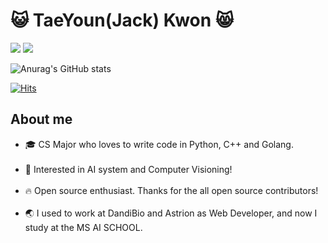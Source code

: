 <h1>😺 TaeYoun(Jack) Kwon 😸</h1>
<div>
 
<img src="https://img.shields.io/badge/github-black?style=flat&logo=github&logoColor=white"/>
<a href="https://velog.io/@seondal"><img src="https://img.shields.io/badge/Linkedin-black?style=flat-square&logo=linkedin&logoColor=white"/></a>
</div>

![Anurag's GitHub stats](https://github-readme-stats.vercel.app/api?username=kweont0211&theme=dark&show_icons=true)

 [![Hits](https://hits.seeyoufarm.com/api/count/incr/badge.svg?url=https%3A%2F%2Fgithub.com%2Fkweont0211%2Fhit-counter&count_bg=%23000000&title_bg=%23555555&icon=&icon_color=%234A7DB6&title=hits&edge_flat=false)](https://hits.seeyoufarm.com)

<h2>About me</h2>
  <ul sytle=>
    <li>🎓 CS Major who loves to write code in Python, C++ and Golang.<br></br></li>
    <li>📖 Interested in AI system and Computer Visioning!<br></br></li>
    <li>🔥 Open source enthusiast. Thanks for the all open source contributors!<br></br></li>
    <li>🌏 I used to work at DandiBio and Astrion as Web Developer, and now I study at the MS AI SCHOOL.<br></br></li>
  </ul>
  
  	
<!---
kweont0211/kweont0211 is a ✨ special ✨ repository because its `README.md` (this file) appears on your GitHub profile.
You can click the Preview link to take a look at your changes.
--->
